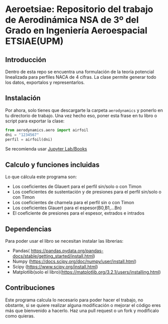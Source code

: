 # Aeroetsiae: Repositorio del trabajo de Aerodinámica NSA de 3º del Grado en Ingeniería Aeroespacial ETSIAE(UPM)

## Introducción
Dentro de esta repo se encuentra una formulación de la teoría potencial linealizada para perfiles NACA de 4 cifras. La clase permite generar todo los datos, exportalos y representarlos.

## Instalación
Por ahora, solo tienes que descargarte la carpeta ```aerodynamics``` y ponerlo en tu directorio de trabajo.
Una vez hecho eso, poner esta frase en tu libro o script para exportar la clase:
```python
from aerodynamics.aero import airfoil
dni = "1234567"
perfil = airfoil(dni)

```
Se recomienda usar [Jupyter Lab/Books](https://www.anaconda.com/products/individual) 
## Calculo y funciones incluidas

Lo que cálcula este programa son:
- Los coeficientes de Glauert para el perfil sin/solo o con Timon
- Los coeficientes de sustentación y de presiones para el perfil sin/solo o con Timon
- Los coeficientes de charnela para el perfil sin o con Timon
- Los coeficientes Glauert para el espesor(B0,B1,...Bn)
- El coeficiente de presiones para el espesor, extrados e intrados

## Dependencias
Para poder usar el libro se necesitan instalar las librerias:
- Pandas( https://pandas.pydata.org/pandas-docs/stable/getting_started/install.html)
- Numpy (https://docs.scipy.org/doc/numpy/user/install.html)
- Scipy (https://www.scipy.org/install.html)
- Matplotlib(solo el libro)(https://matplotlib.org/3.2.1/users/installing.html)

## Contribuciones
Este programa calcula lo necesario para poder hacer el trabajo, no obstante, si se quiere realizar alguna modificación o mejorar el código eres más que bienvenido a hacerlo. Haz una pull request o un fork y modificalo como quieras.

